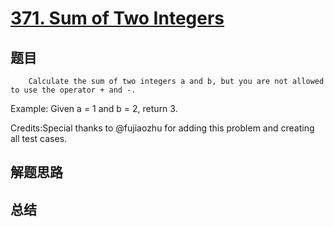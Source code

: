 # [371. Sum of Two Integers](https://leetcode.com/problems/sum-of-two-integers/)

## 题目

        Calculate the sum of two integers a and b, but you are not allowed to use the operator + and -.

Example:
Given a = 1 and b = 2, return 3.


Credits:Special thanks to @fujiaozhu for adding this problem and creating all test cases.
      

## 解题思路


## 总结


